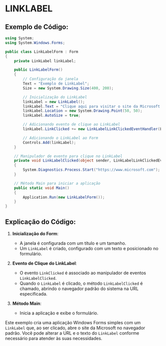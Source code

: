 # LINKLABEL
## Exemplo de Código:
```csharp
using System;
using System.Windows.Forms;

public class LinkLabelForm : Form
{
    private LinkLabel linkLabel;

    public LinkLabelForm()
    {
        // Configuração da janela
        Text = "Exemplo de LinkLabel";
        Size = new System.Drawing.Size(400, 200);

        // Inicialização do LinkLabel
        linkLabel = new LinkLabel();
        linkLabel.Text = "Clique aqui para visitar o site da Microsoft.";
        linkLabel.Location = new System.Drawing.Point(50, 50);
        linkLabel.AutoSize = true;

        // Adicionando evento de clique ao LinkLabel
        linkLabel.LinkClicked += new LinkLabelLinkClickedEventHandler(LinkLabelClicked);

        // Adicionando o LinkLabel ao Form
        Controls.Add(linkLabel);
    }

    // Manipulador de evento para clique no LinkLabel
    private void LinkLabelClicked(object sender, LinkLabelLinkClickedEventArgs e)
    {
        System.Diagnostics.Process.Start("https://www.microsoft.com");
    }

    // Método Main para iniciar a aplicação
    public static void Main()
    {
        Application.Run(new LinkLabelForm());
    }
}
```

## Explicação do Código:
1. **Inicialização do Form**:
   - A janela é configurada com um título e um tamanho.
   - Um `LinkLabel` é criado, configurado com um texto e posicionado no formulário.

2. **Evento de Clique do LinkLabel**:
   - O evento `LinkClicked` é associado ao manipulador de eventos `LinkLabelClicked`.
   - Quando o `LinkLabel` é clicado, o método `LinkLabelClicked` é chamado, abrindo o navegador padrão do sistema na URL especificada.

3. **Método Main**:
   - Inicia a aplicação e exibe o formulário.

Este exemplo cria uma aplicação Windows Forms simples com um `LinkLabel` que, ao ser clicado, abre o site da Microsoft no navegador padrão. Você pode alterar a URL e o texto do `LinkLabel` conforme necessário para atender às suas necessidades.